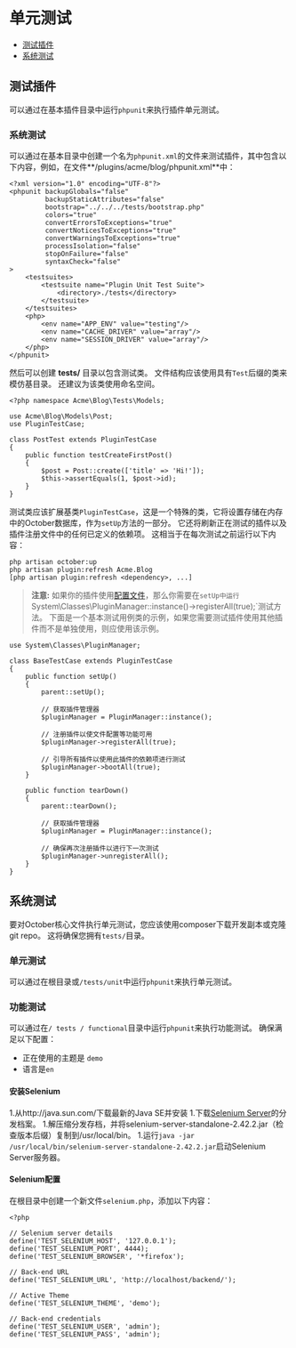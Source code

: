 # 单元测试

- [测试插件](#testing-plugins)
- [系统测试](#testing-system)

<a name="testing-plugins"></a>
## 测试插件

可以通过在基本插件目录中运行`phpunit`来执行插件单元测试。

### 系统测试

可以通过在基本目录中创建一个名为`phpunit.xml`的文件来测试插件，其中包含以下内容，例如，在文件**/plugins/acme/blog/phpunit.xml**中：

    <?xml version="1.0" encoding="UTF-8"?>
    <phpunit backupGlobals="false"
             backupStaticAttributes="false"
             bootstrap="../../../tests/bootstrap.php"
             colors="true"
             convertErrorsToExceptions="true"
             convertNoticesToExceptions="true"
             convertWarningsToExceptions="true"
             processIsolation="false"
             stopOnFailure="false"
             syntaxCheck="false"
    >
        <testsuites>
            <testsuite name="Plugin Unit Test Suite">
                <directory>./tests</directory>
            </testsuite>
        </testsuites>
        <php>
            <env name="APP_ENV" value="testing"/>
            <env name="CACHE_DRIVER" value="array"/>
            <env name="SESSION_DRIVER" value="array"/>
        </php>
    </phpunit>

然后可以创建 **tests/** 目录以包含测试类。 文件结构应该使用具有`Test`后缀的类来模仿基目录。 还建议为该类使用命名空间。

    <?php namespace Acme\Blog\Tests\Models;

    use Acme\Blog\Models\Post;
    use PluginTestCase;

    class PostTest extends PluginTestCase
    {
        public function testCreateFirstPost()
        {
            $post = Post::create(['title' => 'Hi!']);
            $this->assertEquals(1, $post->id);
        }
    }

测试类应该扩展基类`PluginTestCase`，这是一个特殊的类，它将设置存储在内存中的October数据库，作为`setUp`方法的一部分。 它还将刷新正在测试的插件以及插件注册文件中的任何已定义的依赖项。 这相当于在每次测试之前运行以下内容：

    php artisan october:up
    php artisan plugin:refresh Acme.Blog
    [php artisan plugin:refresh <dependency>, ...]
    
> **注意:** 如果你的插件使用[配置文件](../plugin/settings#file-configuration)，那么你需要在`setUp中运行`System\Classes\PluginManager::instance()->registerAll(true);`测试方法。 下面是一个基本测试用例类的示例，如果您需要测试插件使用其他插件而不是单独使用，则应使用该示例。

    use System\Classes\PluginManager;
        
    class BaseTestCase extends PluginTestCase
    {
        public function setUp()
        {
            parent::setUp();

            // 获取插件管理器
            $pluginManager = PluginManager::instance();
            
            // 注册插件以使文件配置等功能可用
            $pluginManager->registerAll(true);

            // 引导所有插件以使用此插件的依赖项进行测试
            $pluginManager->bootAll(true);
        }

        public function tearDown()
        {
            parent::tearDown();

            // 获取插件管理器
            $pluginManager = PluginManager::instance();
            
            // 确保再次注册插件以进行下一次测试
            $pluginManager->unregisterAll();
        }
    }

<a name="testing-system"></a>
## 系统测试

要对October核心文件执行单元测试，您应该使用composer下载开发副本或克隆git repo。 这将确保您拥有`tests/`目录。

### 单元测试

可以通过在根目录或`/tests/unit`中运行`phpunit`来执行单元测试。

### 功能测试

可以通过在`/ tests / functional`目录中运行`phpunit`来执行功能测试。 确保满足以下配置：

- 正在使用的主题是 `demo`
- 语言是`en`

#### 安装Selenium

1.从http://java.sun.com/下载最新的Java SE并安装
1.下载[Selenium Server](http://seleniumhq.org/download/)的分发档案。
1.解压缩分发存档，并将selenium-server-standalone-2.42.2.jar（检查版本后缀）复制到/usr/local/bin。
1.运行`java -jar /usr/local/bin/selenium-server-standalone-2.42.2.jar`启动Selenium Server服务器。

#### Selenium配置

在根目录中创建一个新文件`selenium.php`，添加以下内容：

    <?php

    // Selenium server details
    define('TEST_SELENIUM_HOST', '127.0.0.1');
    define('TEST_SELENIUM_PORT', 4444);
    define('TEST_SELENIUM_BROWSER', '*firefox');

    // Back-end URL
    define('TEST_SELENIUM_URL', 'http://localhost/backend/');

    // Active Theme
    define('TEST_SELENIUM_THEME', 'demo');

    // Back-end credentials
    define('TEST_SELENIUM_USER', 'admin');
    define('TEST_SELENIUM_PASS', 'admin');
